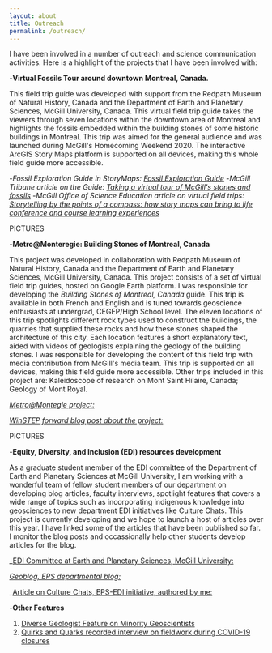 ```yaml
---
layout: about
title: Outreach
permalink: /outreach/
---
```

I have been involved in a number of outreach and science communication activities. Here is a highlight of the projects that I have been involved with:

-**Virtual Fossils Tour around downtown Montreal, Canada.** 

  This field trip guide was developed with support from the Redpath Museum of Natural History, Canada and the Department of Earth and Planetary Sciences, McGill University, Canada. This virtual field trip guide takes the viewers through seven locations within the downtown area of Montreal and highlights the fossils embedded within the building stones of some historic buildings in Montreal. This trip was aimed for the general audience and was launched during McGill's Homecoming Weekend 2020. The interactive ArcGIS Story Maps platform is supported on all devices, making this whole field guide more accessible. 

-_Fossil Exploration Guide in StoryMaps: [Fossil Exploration Guide](https://arcg.is/10q58u)_
-_McGill Tribune article on the Guide: [Taking a virtual tour of McGill's stones and fossils](http://www.mcgilltribune.com/sci-tech/taking-a-virtual-tour-of-mcgills-stones-and-fossils-10142020/)_ 
-_McGill Office of Science Education article on virtual field trips: [Storytelling by the points of a compass: how story maps can bring to life conference and course learning experiences](https://www.mcgill.ca/ose/channels/news/storytelling-points-compass-how-story-maps-can-bring-life-conference-and-course-learning-experiences-328243)_

PICTURES

-**Metro@Monteregie: Building Stones of Montreal, Canada**

  This project was developed in collaboration with Redpath Museum of Natural History, Canada and the Department of Earth and Planetary Sciences, McGill University, Canada. This project consists of a set of virtual field trip guides, hosted on Google Earth platform. I was responsible for developing the *Building Stones of Montreal, Canada* guide. This trip is available in both French and English and is tuned towards geoscience enthusiasts at undergrad, CEGEP/High School level. The eleven locations of this trip spotlights different rock types used to construct the buildings, the quarries that supplied these rocks and how these stones shaped the architecture of this city. Each location features a short explanatory text, aided with videos of geologists explaining the geology of the building stones. I was responsible for developing the content of this field trip with media contribution from McGill's media team. This trip is supported on all devices, making this field guide more accessible. Other trips included in this project are: Kaleidoscope of research on Mont Saint Hilaire, Canada; Geology of Mont Royal.
  
_[Metro@Montegie project:](https://www.mcgill.ca/eps/virtual-fieldtrips)_

_[WinSTEP forward blog post about the project:](https://www.winstepforward.org/blog/2020/10/field-trips-time-covid-19/)_

 PICTURES
 
 -**Equity, Diversity, and Inclusion (EDI) resources development**
 
   As a graduate student member of the EDI committee of the Department of Earth and Planetary Sciences at McGill University, I am working with a wonderful team of fellow student members of our department on developing blog articles, faculty interviews, spotlight features that covers a wide range of topics such as incorporating indigenous knowledge into geosciences to new department EDI initiatives like Culture Chats. This project is currently developing and we hope to launch a host of articles over this year. I have linked some of the articles that have been published so far. I monitor the blog posts and occassionally help other students develop articles for the blog. 
   
 _[EDI Committee at Earth and Planetary Sciences, McGill University:](https://www.mcgill.ca/eps/edi-committee)
 
 _[Geoblog, EPS departmental blog:](https://blogs.mcgill.ca/eps/)_

_[Article on Culture Chats, EPS-EDI initiative, authored by me:](https://www.mcgill.ca/eps/channels/news/divided-geography-yet-united-same-love-rocks-327667)
 
 

 -**Other Features**
 1. [Diverse Geologist Feature on Minority Geoscientists](https://www.diversegeologists.org/post/meghomita-das)
 2. [Quirks and Quarks recorded interview on fieldwork during COVID-19 closures](https://www.cbc.ca/radio/quirks/sep-12-summer-science-special-fishing-with-the-boys-covid-garbage-and-more-1.5720234)
  




